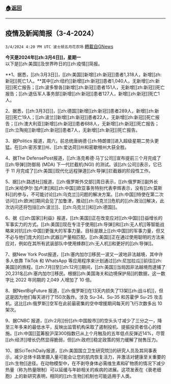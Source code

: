 ###  [:house:返回](README.md)
---


## 疫情及新闻简报（3-4-2024）
`3/4/2024 4:20 PM UTC 波士顿五月花农场` [轉載自GNews](https://gnews.org/articles/2364279)

**今天是2024年[[zh:3月4日]]，星期一**  
以下是[[zh:美国]]及世界昨日的[[zh:疫情]]简报。

**1、据悉，[[zh:3月3日]]，[[zh:美国]]新增[[zh:新冠]]患者1,318人，新增[[zh:新冠]]死亡1人。**其中[[zh:纽约]]新增[[zh:新冠]]患者1,040人，无新增[[zh:新冠]]死亡报告；[[zh:波多黎各]]新增[[zh:新冠]]患者151人，无新增[[zh:新冠]]死亡报告；[[zh:退伍军人事务部]]新增[[zh:新冠]]患者127人，新增[[zh:新冠]]死亡1人。

2、据悉，[[zh:3月3日]]，[[zh:德国]]新增[[zh:新冠]]患者289人，新增[[zh:新冠]]死亡19人；[[zh:波兰]]新增[[zh:新冠]]患者22人，无新增[[zh:新冠]]死亡报告；[[zh:澳大利亚]]新增[[zh:新冠]]患者688人，无新增[[zh:新冠]]死亡报告；[[zh:立陶宛]]新增[[zh:新冠]]患者7人，无新增[[zh:新冠]]死亡报告。

3、据Politics 报道，周六，前总统唐纳德·[[zh:特朗普]]进入超级星期二势头更猛。在[[zh:密苏里]]州、[[zh:爱达荷]]州和密歇根州大获全胜。

4、据The DefensePost报道，[[zh:洛克希德·马丁公司]]宣布提前三个月完成了[[zh:导弹]]防御局 (MDA) 下一代拦截机(NGI) 的测试。该[[zh:公司]]表示，它已于 11 月完成了[[zh:美国]]现代化远程弹道[[zh:导弹]]拦截器的阶段性工作。

5、据[[zh:路透社]]报道，[[zh:俄罗斯外交部]]周日表示，[[zh:俄罗斯]]副外长[[zh:米哈伊尔·加卢津]]和[[zh:中国]]欧亚事务特别代表李辉表示，没有[[zh:莫斯科]]的参与，不可能讨论[[zh:乌克兰]]问题的解决方案。[[zh:中国]]特使在第二次访问[[zh:欧洲]]期间会见了加鲁津，推动[[zh:乌克兰]]危机的[[zh:政治]]解决，此次访问还将包括[[zh:波兰]]、[[zh:乌克兰]]和[[zh:德国]]。

6、据《[[zh:国家]]利益》报道，[[zh:美国]]正在改变应对[[zh:中国]]日益增长的军事实力的方式。[[zh:美国]]现在专注于使用[[zh:导弹]]和[[zh:无人机]]等智能战略来对抗[[zh:中国]]更强大的军事力量。目标是跟上[[zh:中国]]的军事力量，但又不必与他们庞大的[[zh:武器]]产量相匹配。[[zh:美国]]正在通过使用聪明的方法来应对，例如在其所有武装部队中使用蜂群[[zh:无人机]]和更好的[[zh:导弹]]。

7、据New York Post报道，[[zh:塞内加尔]]移民一波又一波地非法越境，其中许多人依靠 TikTok 和 WhatsApp 等应用程序来计划通过[[zh:尼加拉瓜]]前往[[zh:美国]]的旅程。[[zh:7月]]至[[zh:12月]]期间，[[zh:美国]]当局因非法越境而逮捕了20,231名[[zh:塞内加尔]]移民。根据[[zh:美国海关和边境保护局]]的数据，这一数字比 2022 年同期的 2,049 人增加了 10 倍。

8、据NextBigFuture 报道，[[zh:俄罗斯]]在13天内损失了13架[[zh:战斗机]]，但这是因为他们每天进行了150次轰炸。涉及 Su-34、Su-35 和苏霍伊 Su-25 攻击机。这比[[zh:俄罗斯]]空军在此前最密集的空中增援期间每天的飞行次数多出 10 架次。

9、据CNBC 报道，[[zh:2月]]份[[zh:中国股市]]的空头头寸减少了三分之一，降至三年多来的最低水平，反映出监管机构采取了遏制投机、提振投资者信心的措施。[[zh:中国]]蓝筹股沪深300指数已从上个月触及的五年低点反弹近14%，尽管[[zh:经济]]增长仍然显得脆弱，但[[zh:政府]]稳定政策的努力缓解了抛售压力。

10、据SciTechDaily报道，[[zh:美国国立卫生研究院]]的研究人员及其同事表示，减少总体卡路里摄入量可能会让您的肌肉恢复活力，并激活对健康至关重要的[[zh:生物]]途径。在动物模型中，在不剥夺身体必需维生素和矿物质的情况下减少热量（称为热量限制）可以延缓与年龄相关的疾病的进展。这项发表在《衰老细胞》上的新研究表明，相同的[[zh:生物]]机制也可能适用于人类。
